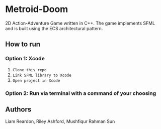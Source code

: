 # Metroid-Doom
2D Action-Adventure Game written in C++. The game implements SFML and is built using the ECS architectural pattern.

## How to run

### Option 1: Xcode
1. `Clone this repo`
2. `Link SFML library to Xcode`
3. `Open project in Xcode`

### Option 2: Run via terminal with a command of your choosing

## Authors
Liam Reardon, Riley Ashford, Mushfiqur Rahman Sun
